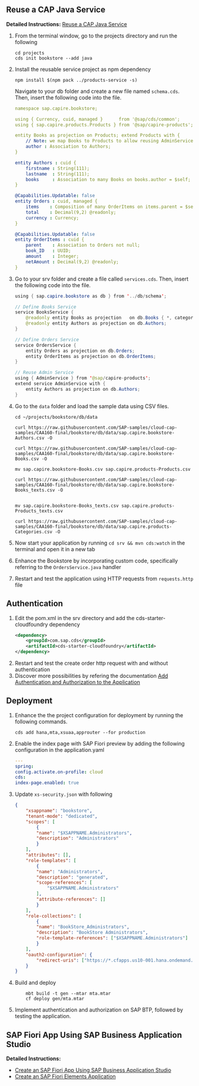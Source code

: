 ## Reuse a CAP Java Service
 **Detailed Instructions:**  [Reuse a CAP Java Service](https://developers.sap.com/tutorials/cp-cap-java-service-reuse.html)
 

1. From the terminal window, go to the projects directory and run the following
    ```console
    cd projects
    cds init bookstore --add java
    ```
2. Install the reusable service project as npm dependency
    ```console
    npm install $(npm pack ../products-service -s)
    ```

    Navigate to your db folder and create a new file named `schema.cds`. Then, insert the following code into the file.
    ```yml
    namespace sap.capire.bookstore;

    using { Currency, cuid, managed }      from '@sap/cds/common';
    using { sap.capire.products.Products } from '@sap/capire-products';

    entity Books as projection on Products; extend Products with {
        // Note: we map Books to Products to allow reusing AdminService as is
        author : Association to Authors;
    }

    entity Authors : cuid {
        firstname : String(111);
        lastname  : String(111);
        books     : Association to many Books on books.author = $self;
    }

    @Capabilities.Updatable: false
    entity Orders : cuid, managed {
        items    : Composition of many OrderItems on items.parent = $self;
        total    : Decimal(9,2) @readonly;
        currency : Currency;
    }

    @Capabilities.Updatable: false
    entity OrderItems : cuid {
        parent    : Association to Orders not null;
        book_ID   : UUID;
        amount    : Integer;
        netAmount : Decimal(9,2) @readonly;
    }

    ```
3. Go to your srv folder and create a file called `services.cds`. Then, insert the following code into the file.
    ```java
    using { sap.capire.bookstore as db } from '../db/schema';

    // Define Books Service
    service BooksService {
        @readonly entity Books as projection   on db.Books { *, category as genre } excluding { category, createdBy, createdAt, modifiedBy, modifiedAt };
        @readonly entity Authors as projection on db.Authors;
    }

    // Define Orders Service
    service OrdersService {
        entity Orders as projection on db.Orders;
        entity OrderItems as projection on db.OrderItems;
    }

    // Reuse Admin Service
    using { AdminService } from '@sap/capire-products';
    extend service AdminService with {
        entity Authors as projection on db.Authors;
    }

    ```
4. Go to the `data` folder and load the sample data using CSV files.
    ```shell
    cd ~/projects/bookstore/db/data

    curl https://raw.githubusercontent.com/SAP-samples/cloud-cap-samples/CAA160-final/bookstore/db/data/sap.capire.bookstore-Authors.csv -O

    curl https://raw.githubusercontent.com/SAP-samples/cloud-cap-samples/CAA160-final/bookstore/db/data/sap.capire.bookstore-Books.csv -O

    mv sap.capire.bookstore-Books.csv sap.capire.products-Products.csv

    curl https://raw.githubusercontent.com/SAP-samples/cloud-cap-samples/CAA160-final/bookstore/db/data/sap.capire.bookstore-Books_texts.csv -O

    
    mv sap.capire.bookstore-Books_texts.csv sap.capire.products-Products_texts.csv

    curl https://raw.githubusercontent.com/SAP-samples/cloud-cap-samples/CAA160-final/bookstore/db/data/sap.capire.products-Categories.csv -O

    ```

5. Now start your application by running `cd srv && mvn cds:watch` in the terminal and open it in a new tab   

6. Enhance the Bookstore by incorporating custom code, specifically referring to the `OrdersService.java` handler 
7. Restart and test the application using HTTP requests from `requests.http` file
    
## Authentication 

1. Edit the pom.xml in the srv directory and add the cds-starter-cloudfoundry dependency 
    ```xml
    <dependency>
        <groupId>com.sap.cds</groupId>
        <artifactId>cds-starter-cloudfoundry</artifactId>
    </dependency>
    ```
2. Restart and test the create order http request with and without authentication
3. Discover more possibilities by refering the documentation  [Add Authentication and Authorization to the Application](https://developers.sap.com/tutorials/cp-cap-java-security-local.html)

## Deployment
1. Enhance the the project configuration for deployment by running the following commands.
    ```shell
    cds add hana,mta,xsuaa,approuter --for production
    ```

2. Enable the index page with SAP Fiori preview by adding the following configuration in the application.yaml
    ```yml
    ---
    spring:
    config.activate.on-profile: cloud
    cds:
    index-page.enabled: true
    ```
3. Update `xs-security.json` with following
    ```json
    {
        "xsappname": "bookstore",
        "tenant-mode": "dedicated",
        "scopes": [
            {
            "name": "$XSAPPNAME.Administrators",
            "description": "Administrators"
            }
        ],
        "attributes": [],
        "role-templates": [
            {
            "name": "Administrators",
            "description": "generated",
            "scope-references": [
                "$XSAPPNAME.Administrators"
            ],
            "attribute-references": []
            }
        ],
        "role-collections": [
            {
            "name": "BookStore_Administrators",
            "description": "BookStore Administrators",
            "role-template-references": ["$XSAPPNAME.Administrators"]
            }
        ],
        "oauth2-configuration": {
            "redirect-uris": ["https://*.cfapps.us10-001.hana.ondemand.com/**"]
        }
    }
    ```
4. Build and deploy 
    ```shell
        mbt build -t gen --mtar mta.mtar
        cf deploy gen/mta.mtar
    ```
5. Implement authentication and authorization on SAP BTP, followed by testing the application.

## SAP Fiori App Using SAP Business Application Studio
**Detailed Instructions:** 
- [Create an SAP Fiori App Using SAP Business Application Studio](https://developers.sap.com/tutorials/appstudio-fioriapps-create.html)
- [Create an SAP Fiori Elements Application](https://developers.sap.com/tutorials/fiori-tools-cap-create-application.html)



